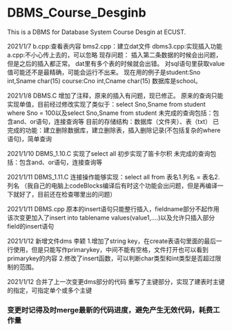 # DBMS_Course_Desginb

This is a DBMS for Database System Course Desgin at ECUST.

2021/1/7
b.cpp:查看表内容
bms2.cpp：建立dat文件
dbms3.cpp:实现插入功能
a.cpp:不小心传上去的，可以忽略
现存问题：
插入第二条数据的时候会出问题，但是之后的插入都正常。
dat里有多个表的时候就会出错。
对sql语句里获取value值可能还不是最精确，可能会运行不出来。
现在用的例子是student:Sno int,Sname char(15)   course:Cno int,Cname char(15)  数据库是school。

2021/1/8
DBMS.C
增加了注释，原来的插入有问题，现已修正。
原来的查询只能实现单值，目前经过修改实现了类似于：select Sno,Sname from student where Sno = 100以及select Sno,Sname from student
未完成的查询包括：包含and、or语句，连接查询等
目前的存储结构：数据库（文件夹）、表（txt）
已完成的功能：建立删除数据库，建立删除表，插入删除记录(不包括复杂的where语句)，简单查询

2021/1/10
DBMS_1.10.C
实现了select all
初步实现了笛卡尔积
未完成的查询包括：包含and、or语句，连接查询等

2021/1/11
DBMS_1.11.C
连接操作能够实现：select all from 表名1.列名 = 表名2.列名
（我自己的电脑上codeBlocks编译后有时这个功能会出问题，但是再编译一下就好了，目前还在检查哪里出的问题）

2021/1/11
DBMS.cpp
原本的insert语句只能整行插入，fieldname部分不起作用
该次变更加入了insert into tablename values(value1,....)以及允许只插入部分field的insert语句

2021/1/12
新增文件dms 李颖 
1.增加了string key，在create表语句里面的最后一行使用，但是只能写作primarykey，中间不能有空格，文件打开也可以看到primarykey的内容
2.修改了insert函数，可以判断char类型和int类型是否超过限制的范围。

2021/1/12
合并了上一次变更dms部分的代码
重写了主键部分，实现了建表时主键的指定，可指定单个或多个主键
### 变更时记得及时merge最新的代码进度，避免产生无效代码，耗费工作量
